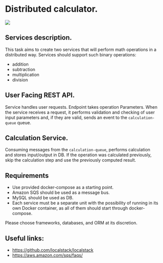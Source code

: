# Distributed calculator.

![](./diagram.png)

## Services description.

This task aims to create two services that will perform math operations in a distributed way. Services should support such binary operations:
- addition
- subtraction
- multiplication
- division

## User Facing REST API. 
Service handles user requests. Endpoint takes operation
Parameters. When the service receives a request, it performs validation and checking of user input parameters and, if they are valid, sends an event to the `calculation-queue` queue.

## Calculation Service. 
Consuming messages from the `calculation-queue`, performs calculation and stores input/output in DB. If the operation was calculated previously, skip the calculation step and use the previously computed result.

## Requirements
- Use provided docker-compose as a starting point.
- Amazon SQS should be used as a message bus.
- MySQL should be used as DB. 
- Each service must be a separate unit with the possibility of running in its own Docker container, as all of them should start through docker-compose.


Please choose frameworks, databases, and ORM at its discretion. 

## Useful links:

- https://github.com/localstack/localstack
- https://aws.amazon.com/sqs/faqs/
